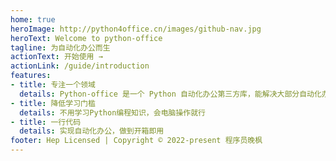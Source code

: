 ```yaml
---
home: true
heroImage: http://python4office.cn/images/github-nav.jpg
heroText: Welcome to python-office
tagline: 为自动化办公而生
actionText: 开始使用 →
actionLink: /guide/introduction
features:
- title: 专注一个领域
  details: Python-office 是一个 Python 自动化办公第三方库，能解决大部分自动化办公的问题。
- title: 降低学习门槛
  details: 不用学习Python编程知识，会电脑操作就行
- title: 一行代码
  details: 实现自动化办公，做到开箱即用
footer: Hep Licensed | Copyright © 2022-present 程序员晚枫
---
```

